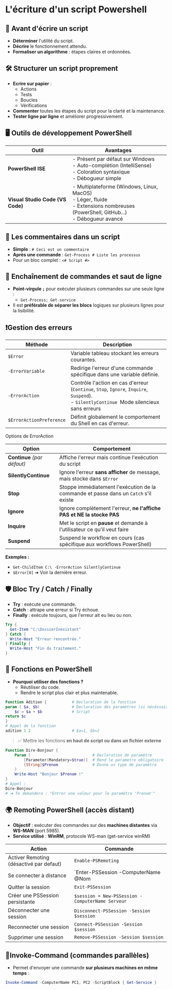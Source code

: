 # L'écriture d'un script Powershell

## 🧠 Avant d'écrire un script

- **Déterminer** l'utilité du script.
- **Décrire** le fonctionnement attendu.
- **Formaliser un algorithme** : étapes claires et ordonnées.

## 🛠️ Structurer un script proprement

- **Ecrire sur papier** :
    - Actions
    - Tests
    - Boucles
    - Vérifications
- **Commenter** toutes les étapes du script pour la clarté et la maintenance.
- **Tester ligne par ligne** et améliorer progressivement.

## 🖥️ Outils de développement PowerShell

|Outil|Avantages|
|---|---|
|**PowerShell ISE**|- Présent par défaut sur Windows  <br>- Auto-complétion (IntelliSense)  <br>- Coloration syntaxique  <br>- Débogueur simple|
|**Visual Studio Code (VS Code)**|- Multiplateforme (Windows, Linux, MacOS)  <br>- Léger, fluide  <br>- Extensions nombreuses (PowerShell, GitHub...)  <br>- Débogueur avancé|
## 📝 Les commentaires dans un script

- **Simple** : `# Ceci est un commentaire`
- **Après une commande** : ``Get-Process # Liste les processus``
- Pour un bloc complet : ``<# Script #>``

## 🔄 Enchaînement de commandes et saut de ligne

- **Point-virgule `;`** pour exécuter plusieurs commandes sur une seule ligne :
	- ``Get-Process; Get-service``
- Il est **préférable de séparer les blocs** logiques sur plusieurs lignes pour la lisibilité.

## ❗Gestion des erreurs

| Méthode                  | Description                                                                                                                                    |
| ------------------------ | ---------------------------------------------------------------------------------------------------------------------------------------------- |
| `$Error`                 | Variable tableau stockant les erreurs courantes.                                                                                               |
| `-ErrorVariable`         | Redirige l'erreur d'une commande spécifique dans une variable définie.                                                                         |
| `-ErrorAction`           | Contrôle l'action en cas d'erreur (`Continue`, `Stop`, `Ignore`, `Inquire`, `Suspend`).<br>- ``SilentlyContinue ``Mode silencieux sans erreurs |
| `$ErrorActionPreference` | Définit globalement le comportement du Shell en cas d'erreur.                                                                                  |

Options de ErrorAction

| Option                      | Comportement                                                                         |
| --------------------------- | ------------------------------------------------------------------------------------ |
| **Continue** _(par défaut)_ | Affiche l'erreur mais continue l'exécution du script                                 |
| **SilentlyContinue**        | Ignore l'erreur **sans afficher** de message, mais stocke dans `$Error`              |
| **Stop**                    | Stoppe immédiatement l'exécution de la commande et passe dans un `Catch` s'il existe |
| **Ignore**                  | Ignore complètement l'erreur, **ne l'affiche PAS et NE la stocke PAS**               |
| **Inquire**                 | Met le script en **pause** et demande à l'utilisateur ce qu'il veut faire            |
| **Suspend**                 | Suspend le workflow en cours (cas spécifique aux workflows PowerShell)               |

**Exemples :**
- `Get-ChildItem C:\ -ErrorAction SilentlyContinue`
- `$Error[0]` ➔ Voir la dernière erreur.

## 🛡️ Bloc Try / Catch / Finally

- **Try** : exécute une commande.
- **Catch** : attrape une erreur si Try échoue.
- **Finally** : exécute toujours, que l'erreur ait eu lieu ou non.

```powershell
Try {
  Get-Item "C:\DossierInexistant"
} Catch {
  Write-Host "Erreur rencontrée."
} Finally {
  Write-Host "Fin du traitement."
}
```

## 🧩 Fonctions en PowerShell

- **Pourquoi utiliser des fonctions ?**
    - Réutiliser du code.
    - Rendre le script plus clair et plus maintenable.
```powershell
Function Adition {           # Declaration de la fonction
param ( $a, $b)              # Declaration des paramètres (si nécéssaires)
	$c = $a + $b             # Script
return $c
}
# Appel de la fonction
adition 1 2                  # $a=1, $b=2
```
> ✅ Mettre les fonctions **en haut de script ou dans un fichier externe**

```powershell
Function Dire-Bonjour {
    Param (                           # Declaration de paramètre
        [Parameter(Mandatory=$true)]  # Rend le parametre obligatoire
        [String]$Prenom               # Donne un type de paramètre
    )
    Write-Host "Bonjour $Prenom !"
}
# Appel :
Dire-Bonjour
# ➔ Te demandera : "Entrer une valeur pour le paramètre 'Prenom'"
```

## 🌍 Remoting PowerShell (accès distant)

- **Objectif** : exécuter des commandes sur des **machines distantes** via **WS-MAN** (port 5985).
- **Service utilisé** : **WinRM**, protocole WS-man (get-service winRM)

| Action                                      | Commande                                         |
| ------------------------------------------- | ------------------------------------------------ |
| Activer Remoting <br>(désactivé par defaut) | `Enable-PSRemoting`                              |
| Se connecter à distance                     | `Enter-PSSession -ComputerName @Nom              |
| Quitter la session                          | `Exit-PSSession`                                 |
| Créer une PSSession persistante             | `$session = New-PSSession -ComputerName Serveur` |
| Déconnecter une session                     | `Disconnect-PSSession -Session $session`         |
| Reconnecter une session                     | `Connect-PSSession -Session $session`            |
| Supprimer une session                       | `Remove-PSSession -Session $session`             |
## 🚀Invoke-Command (commandes parallèles)

- Permet d'envoyer une commande **sur plusieurs machines en même temps** :
```powershell
Invoke-Command -ComputerName PC1, PC2 -ScriptBlock { Get-Service }
```

